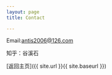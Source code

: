 ```yaml
---
layout: page
title: Contact

---
```

Email:antis2006@126.com

知乎：谷溪石

[返回主页]({{ site.url }}{{ site.baseurl }})
